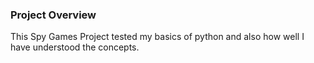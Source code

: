 ### Project Overview

 This Spy Games Project tested my basics of python and also how well I have understood the concepts.



